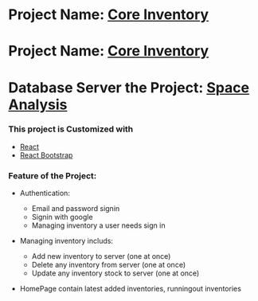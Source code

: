 # Project Name: [Core Inventory](https://core-inventory-beaa1.web.app/)
# Project Name: [Core Inventory](https://core-inventory-beaa1.firebaseapp.com/)
# Database Server the Project: [Space Analysis](https://pure-fjord-01730.herokuapp.com/)


### This project is Customized with
* [React](https://reactjs.org/)
* [React Bootstrap](https://react-bootstrap.github.io/)


### Feature of the  Project:
* Authentication:
    * Email and password signin
    * Signin with google
    * Managing inventory a user needs sign in
* Managing inventory includs:
    * Add new inventory to server (one at once)
    * Delete any inventory from server (one at once)
    * Update any inventory stock to server (one at once)

* HomePage contain latest added inventories, runningout inventories
